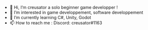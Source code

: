 - 👋 Hi, I’m creusator a solo beginner game developper !
- 👀 I’m interested in game developpement, software developpement
- 🌱 I’m currently learning C#, Unity, Godot
- 📫 How to reach me : Discord: creusator#1163

<!---
creusator/creusator is a ✨ special ✨ repository because its `README.md` (this file) appears on your GitHub profile.
You can click the Preview link to take a look at your changes.
--->
